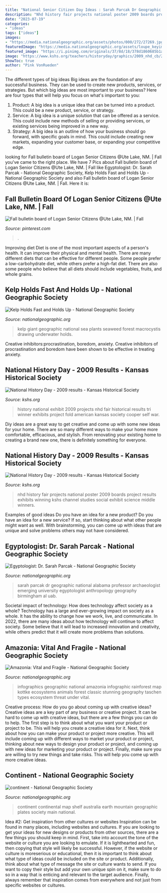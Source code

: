 ```yaml
---
title: "National Senior Citizen Day Ideas : Sarah Parcak Dr Geographic National Alabama Professor Archaeologist Emerging University Egyptologist Anthropology Geography Birmingham Al Uab"
description: "Nhd history fair projects national poster 2009 boards project results exhibits winning kshs channel studies social exhibit science middle winners"
date: "2023-07-19"
categories:
- "ideas"
tags: ["ideas"]
images:
- "https://media.nationalgeographic.org/assets/photos/000/272/27269.jpg"
featuredImage: "https://media.nationalgeographic.org/assets/loupe_keyimages/amazon_key.jpg"
featured_image: "https://i.pinimg.com/originals/37/8d/18/378d1860685b1a67094bb9743c2bf0d6.jpg"
image: "https://www.kshs.org/teachers/historyday/graphics/2009_nhd_cb/2009nhd_ks13cb.jpg"
ShowToc: true
author: "Pink VonRueden"
---
```



The different types of big ideas
Big ideas are the foundation of any successful business. They can be used to create new products, services, or strategies. But which big ideas are most important to your business? Here are four types that will help you focus on what's important to you: 
1. Product: A big idea is a unique idea that can be turned into a product. This could be a new product, service, or strategy. 
2. Service: A big idea is a unique solution that can be offered as a service. This could include new methods of selling or providing services, or existing services being improved in a new way. 
3. Strategy: A big idea is an outline of how your business should go forward, with specific goals in mind. This could include creating new markets, expanding your customer base, or expanding your competitive edge.

	

		
looking for Fall bulletin board of Logan Senior Citizens @Ute Lake, NM. | Fall you've came to the right place. We have 7 Pics about Fall bulletin board of Logan Senior Citizens @Ute Lake, NM. | Fall like Egyptologist: Dr. Sarah Parcak - National Geographic Society, Kelp Holds Fast and Holds Up - National Geographic Society and also Fall bulletin board of Logan Senior Citizens @Ute Lake, NM. | Fall. Here it is:
		
    
## Fall Bulletin Board Of Logan Senior Citizens @Ute Lake, NM. | Fall

<img loading=lazy src="https://i.pinimg.com/originals/37/8d/18/378d1860685b1a67094bb9743c2bf0d6.jpg" onerror="this.onerror=null;this.src='https://tse4.mm.bing.net/th?id=OIP.nseP2Ex6s4Bzcg9Zmmo7HQHaNK&amp;pid=15.1';" alt="Fall bulletin board of Logan Senior Citizens @Ute Lake, NM. | Fall">

_Source: pinterest.com_

>. 

	

Improving diet
Diet is one of the most important aspects of a person's health. It can improve their physical and mental health. There are many different diets that can be effective for different people. Some people prefer a low-carbohydrate diet, while others prefer a high-fat diet. There are also some people who believe that all diets should include vegetables, fruits, and whole grains.

    
## Kelp Holds Fast And Holds Up - National Geographic Society

<img loading=lazy src="https://media.nationalgeographic.org/assets/photos/000/272/27269.jpg" onerror="this.onerror=null;this.src='https://tse4.mm.bing.net/th?id=OIP.fyr_pAlxlPGFOdQBhAWQoAHaJ3&amp;pid=15.1';" alt="Kelp Holds Fast and Holds Up - National Geographic Society">

_Source: nationalgeographic.org_

>kelp giant geographic national sea plants seaweed forest macrocystis drawing underwater holds. 

	

Creative inhibitors:procrastination, boredom, anxiety.
Creative inhibitors of procrastination and boredom have been shown to be effective in treating anxiety.

    
## National History Day - 2009 Results - Kansas Historical Society

<img loading=lazy src="http://www.kshs.org/teachers/historyday/graphics/2009_nhd_cb/self_cooper_exhibit_colmery_cb.jpg" onerror="this.onerror=null;this.src='https://tse2.mm.bing.net/th?id=OIP.E-sGABe9P4znA5W3odhWiQHaMf&amp;pid=15.1';" alt="National History Day - 2009 results - Kansas Historical Society">

_Source: kshs.org_

>history national exhibit 2009 projects nhd fair historical results tri winner exhibits project fold american kansas society cooper self war. 

	

Diy ideas are a great way to get creative and come up with some new ideas for your home. There are so many different ways to make your home more comfortable, efficacious, and stylish. From renovating your existing home to creating a brand new one, there is definitely something for everyone.

    
## National History Day - 2009 Results - Kansas Historical Society

<img loading=lazy src="https://www.kshs.org/teachers/historyday/graphics/2009_nhd_cb/2009nhd_ks13cb.jpg" onerror="this.onerror=null;this.src='https://tse1.mm.bing.net/th?id=OIP.JaMn9Y53heJrzpsN214t-wHaLH&amp;pid=15.1';" alt="National History Day - 2009 results - Kansas Historical Society">

_Source: kshs.org_

>nhd history fair projects national poster 2009 boards project results exhibits winning kshs channel studies social exhibit science middle winners. 

	

Examples of good ideas
Do you have an idea for a new product? Do you have an idea for a new service? If so, start thinking about what other people might want as well. With brainstorming, you can come up with ideas that are unique and solve problems others may not have considered.

    
## Egyptologist: Dr. Sarah Parcak - National Geographic Society

<img loading=lazy src="https://media.nationalgeographic.org/assets/photos/000/310/31096.jpg" onerror="this.onerror=null;this.src='https://tse4.mm.bing.net/th?id=OIP.Q0lUvUulegYbcJB9TzW1xAHaFj&amp;pid=15.1';" alt="Egyptologist: Dr. Sarah Parcak - National Geographic Society">

_Source: nationalgeographic.org_

>sarah parcak dr geographic national alabama professor archaeologist emerging university egyptologist anthropology geography birmingham al uab. 

	

Societal impact of technology: How does technology affect society as a whole?
Technology has a large and ever-growing impact on society as a whole. It has the ability to change how we work, live, and communicate. In 2022, there are many ideas about how technology will continue to affect society. Some believe that it will lead to increased innovation and creativity, while others predict that it will create more problems than solutions.

    
## Amazonia: Vital And Fragile - National Geographic Society

<img loading=lazy src="https://media.nationalgeographic.org/assets/loupe_keyimages/amazon_key.jpg" onerror="this.onerror=null;this.src='https://tse2.mm.bing.net/th?id=OIP.mMW-5_yYmQfIS9tkf9M3dAHaEv&amp;pid=15.1';" alt="Amazonia: Vital and Fragile - National Geographic Society">

_Source: nationalgeographic.org_

>infographics geographic national amazonia infographic rainforest map kottke ecosystems animals forest classic stunning geography taschen types ecosystem threat under vital. 

	

Creative process: How do you go about coming up with creative ideas?
Creative ideas are a key part of any business or creative project. It can be hard to come up with creative ideas, but there are a few things you can do to help. The first step is to think about what you want your product or project to be. This will help you create a creative idea for it. Next, think about how you can make your product or project more creative. This will include coming up with different ways to market your product or project, thinking about new ways to design your product or project, and coming up with new ideas for marketing your product or project. Finally, make sure you are willing to try new things and take risks. This will help you come up with more creative ideas.

    
## Continent - National Geographic Society

<img loading=lazy src="http://media.nationalgeographic.org/assets/photos/000/271/27191.jpg" onerror="this.onerror=null;this.src='https://tse1.mm.bing.net/th?id=OIP.A2JGT3Xdl4A1LBULGEMTCAHaFj&amp;pid=15.1';" alt="continent - National Geographic Society">

_Source: nationalgeographic.org_

>continent continental map shelf australia earth mountain geographic plates society main national. 

	

Idea #2: Get inspiration from other cultures or websites
Inspiration can be found in many places, including websites and cultures. If you are looking to get your ideas for new designs or products from other sources, there are a few things you should keep in mind. First, take into account the tone of the website or culture you are looking to emulate. If it is lighthearted and fun, then copying that style will likely be successful. However, if the website or culture is moreserious or educational, then it is important to think about what type of ideas could be included on the site or product. Additionally, think about what type of message the site or culture wants to send. If you want to copy their style but add your own unique spin on it, make sure to do so in a way that is enticing and relevant to the target audience. Finally, always remember that inspiration comes from everywhere and not just from specific websites or cultures.

